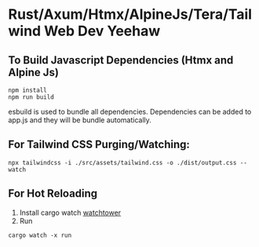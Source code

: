 # Rust/Axum/Htmx/AlpineJs/Tera/Tailwind Web Dev Yeehaw

## To Build Javascript Dependencies (Htmx and Alpine Js)
```
npm install
npm run build
```
esbuild is used to bundle all dependencies. Dependencies can be added to app.js and they will be bundle automatically.


## For Tailwind CSS Purging/Watching: 
```
npx tailwindcss -i ./src/assets/tailwind.css -o ./dist/output.css --watch
```

## For Hot Reloading
1. Install cargo watch [watchtower](https://github.com/watchexec/cargo-watch)
2. Run
```
cargo watch -x run
```
